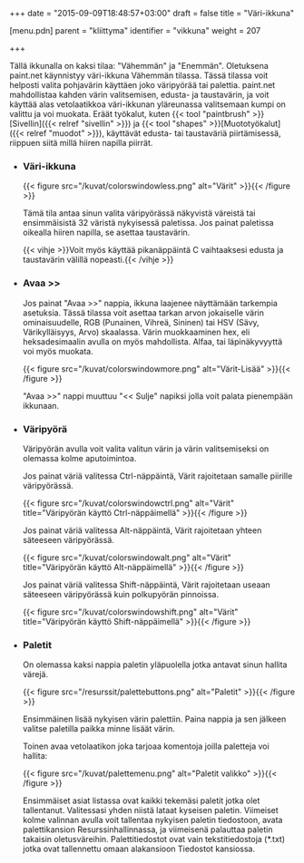 +++
date = "2015-09-09T18:48:57+03:00"
draft = false
title = "Väri-ikkuna"

[menu.pdn]
    parent = "kliittyma"
    identifier = "vikkuna"
    weight = 207

+++

Tällä ikkunalla on kaksi tilaa: "Vähemmän" ja "Enemmän". Oletuksena paint.net käynnistyy väri-ikkuna Vähemmän tilassa. Tässä tilassa voit helposti
valita pohjavärin käyttäen joko väripyörää tai palettia. paint.net mahdollistaa kahden värin valitsemisen, edusta- ja taustavärin, ja voit käyttää
alas vetolaatikkoa väri-ikkunan yläreunassa valitsemaan kumpi on valittu ja voi muokata. Eräät työkalut, kuten
{{< tool "paintbrush" >}}[Sivellin]({{< relref "sivellin" >}}) ja {{< tool "shapes" >}}[Muototyökalut]({{< relref "muodot" >}}),
käyttävät edusta- tai taustaväriä piirtämisessä, riippuen siitä millä hiiren napilla piirrät.

* ### Väri-ikkuna

    {{< figure src="/kuvat/colorswindowless.png" alt="Värit" >}}{{< /figure >}}

    Tämä tila antaa sinun valita väripyörässä näkyvistä väreistä tai ensimmäisistä 32 väristä nykyisessä paletissa. Jos painat paletissa oikealla
    hiiren napilla, se asettaa taustavärin.

    {{< vihje >}}Voit myös käyttää pikanäppäintä C vaihtaaksesi edusta ja taustavärin välillä nopeasti.{{< /vihje >}}

* ### Avaa >>

    Jos painat "Avaa >>" nappia, ikkuna laajenee näyttämään tarkempia asetuksia. Tässä tilassa voit asettaa tarkan arvon jokaiselle värin
    ominaisuudelle, RGB (Punainen, Vihreä, Sininen) tai HSV (Sävy, Värikylläisyys, Arvo) skaalassa. Värin muokkaaminen hex, eli heksadesimaalin
    avulla on myös mahdollista. Alfaa, tai läpinäkyvyyttä voi myös muokata.

    {{< figure src="/kuvat/colorswindowmore.png" alt="Värit-Lisää" >}}{{< /figure >}}

    "Avaa >>" nappi muuttuu "<< Sulje" napiksi jolla voit palata pienempään ikkunaan.

* ### Väripyörä

    Väripyörän avulla voit valita valitun värin ja värin valitsemiseksi on olemassa kolme aputoimintoa.

    Jos painat väriä valitessa Ctrl-näppäintä, Värit rajoitetaan samalle piirille väripyörässä.

    {{< figure src="/kuvat/colorswindowctrl.png" alt="Värit" title="Väripyörän käyttö Ctrl-näppäimellä" >}}{{< /figure >}}

    Jos painat väriä valitessa Alt-näppäintä, Värit rajoitetaan yhteen säteeseen väripyörässä.

    {{< figure src="/kuvat/colorswindowalt.png" alt="Värit" title="Väripyörän käyttö Alt-näppäimellä" >}}{{< /figure >}}

    Jos painat väriä valitessa Shift-näppäintä, Värit rajoitetaan useaan säteeseen väripyörässä kuin polkupyörän pinnoissa.

    {{< figure src="/kuvat/colorswindowshift.png" alt="Värit" title="Väripyörän käyttö Shift-näppäimellä" >}}{{< /figure >}}

* ### Paletit

    On olemassa kaksi nappia paletin yläpuolella jotka antavat sinun hallita värejä.

    {{< figure src="/resurssit/palettebuttons.png" alt="Paletit" >}}{{< /figure >}}

    Ensimmäinen lisää nykyisen värin palettiin. Paina nappia ja sen jälkeen valitse paletilla paikka minne lisäät värin.

    Toinen avaa vetolaatikon joka tarjoaa komentoja joilla paletteja voi hallita:

    {{< figure src="/kuvat/palettemenu.png" alt="Paletit valikko" >}}{{< /figure >}}

    Ensimmäiset asiat listassa ovat kaikki tekemäsi paletit jotka olet tallentanut. Valitessasi yhden niistä lataat kyseisen paletin. Viimeiset
    kolme valinnan avulla voit tallentaa nykyisen paletin tiedostoon, avata palettikansion Resurssinhallinnassa, ja viimeisenä palauttaa paletin
    takaisin oletusväreihin. Palettitiedostot ovat vain tekstitiedostoja (*.txt) jotka ovat tallennettu omaan alakansioon Tiedostot kansiossa.
